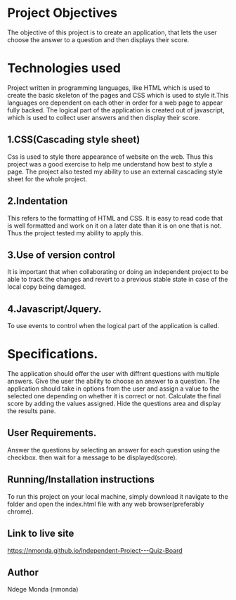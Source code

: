 # Project Objectives
The objective of this project is to create an application, that lets the user choose the answer to a question and then displays their score.

# Technologies used
Project written in programming languages, like HTML which is used to create the basic skeleton of the pages and CSS which is used to style it.This languages ore dependent on each other in order for a web page to appear fully backed. The logical part of the application is created out of javascript, which is used to collect user answers and then display their score.

## 1.CSS(Cascading style sheet)
Css is used to style there appearance of website on the web. Thus this project was a good exercise to help me understand how best to style a page. The project also tested my ability to use an external cascading style sheet for the whole project.

## 2.Indentation
This refers to the formatting of HTML and CSS. It is easy to read code that is well formatted and work on it on a later date than it is on one that is not. Thus the project tested my ability to apply this.

## 3.Use of version control
It is important that when collaborating or doing an independent project to be able to track the changes and revert to a previous stable state in case of the local copy being damaged.

## 4.Javascript/Jquery.
To use events to control when the logical part of the application is called.

# Specifications.
The application should offer the user with diffrent questions with multiple answers.
Give the user the ability to choose an answer to a question.
The application should take in options from the user and assign a value to the selected one depending on whether it is correct or not.
Calculate the final score by adding the values assigned.
Hide the questions area and display the results pane.

##  User Requirements.
Answer the questions by selecting an answer for each question using the checkbox.
then wait for a message to be displayed(score).

## Running/Installation instructions
To run this project on your local machine, simply download it navigate to the folder and open the index.html file with any web browser(preferably chrome).

## Link to live site
https://nmonda.github.io/Independent-Project---Quiz-Board

## Author
Ndege Monda (nmonda)